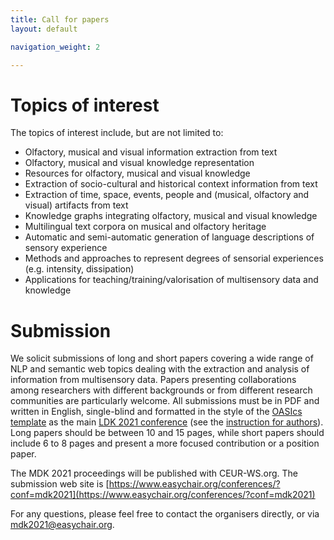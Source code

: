 ```yaml
---
title: Call for papers
layout: default

navigation_weight: 2

---
```


# Topics of interest

The topics of interest include, but are not limited to: 
- Olfactory, musical and visual information extraction from text 
- Olfactory, musical and visual knowledge representation
- Resources for olfactory, musical and visual knowledge 
- Extraction of socio-cultural and historical context information from text
- Extraction of time, space, events, people and (musical, olfactory and visual) artifacts from text
- Knowledge graphs integrating  olfactory, musical and visual knowledge
- Multilingual text corpora on musical and olfactory heritage
- Automatic and semi-automatic generation of language descriptions of sensory experience 
- Methods and approaches to represent degrees of sensorial experiences (e.g. intensity, dissipation) 
- Applications for teaching/training/valorisation of multisensory data and knowledge 

# Submission
We solicit submissions of long and short papers covering a wide range of NLP and semantic web topics dealing with the extraction and analysis of information from multisensory data. Papers presenting collaborations among researchers with different backgrounds or from different research communities are particularly welcome. All submissions must be in PDF and written in English, single-blind and formatted in the style of the [OASIcs template](https://submission.dagstuhl.de/documentation/authors#) as the main [LDK 2021 conference](http://2021.ldk-conf.org/) (see the [instruction for authors](https://www.dagstuhl.de/en/publications/oasics/instructions-for-authors/)). Long papers should be between 10 and 15 pages, while short papers should include 6 to 8 pages and present a more focused contribution or a position paper.

The MDK 2021 proceedings will be published with CEUR-WS.org. The submission web site is [https://www.easychair.org/conferences/?conf=mdk2021](https://www.easychair.org/conferences/?conf=mdk2021)

For any questions, please feel free to contact the organisers directly, or via [mdk2021@easychair.org](mailto:mdk2021@easychair.org).



